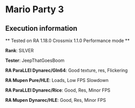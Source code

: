 # Mario Party 3 

## Execution information


** Tested on RA 1.18.0 Crossmix 1.1.0 Performance mode **


**Rank**: SILVER


**Tester**: JeepThatGoesBoom



**RA ParaLLEl Dynarec/Gln64**: Good texture, res, Flickering


**RA Mupen Pure/HLE**: Loads, Low FPS Slowdown


**RA ParaLLEl Dynarec/Rice**: Good, Res, Minor FPS


**RA Mupen Dynarec/HLE**: Good, Res, Minor FPS